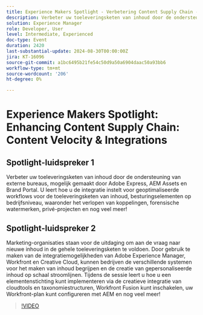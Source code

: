 ```yaml
---
title: Experience Makers Spotlight - Verbetering Content Supply Chain - Content Velocity & Integrations
description: Verbeter uw toeleveringsketen van inhoud door de ondersteuning van externe bureaus, mogelijk gemaakt door Adobe Express, AEM Assets en Brand Portal. U leert hoe u de integratie instelt voor geoptimaliseerde workflows voor de toeleveringsketen van inhoud, besturingselementen op bedrijfsniveau, waaronder het verlopen van koppelingen, forensische watermerken, privé-projecten en nog veel meer!
solution: Experience Manager
role: Developer, User
level: Intermediate, Experienced
doc-type: Event
duration: 2420
last-substantial-update: 2024-08-30T00:00:00Z
jira: KT-16096
source-git-commit: a1bc6495b21fe54c50d9a50a6904daac50a93bb6
workflow-type: tm+mt
source-wordcount: '206'
ht-degree: 0%

---
```



# Experience Makers Spotlight: Enhancing Content Supply Chain: Content Velocity &amp; Integrations

## Spotlight-luidspreker 1

Verbeter uw toeleveringsketen van inhoud door de ondersteuning van externe bureaus, mogelijk gemaakt door Adobe Express, AEM Assets en Brand Portal. U leert hoe u de integratie instelt voor geoptimaliseerde workflows voor de toeleveringsketen van inhoud, besturingselementen op bedrijfsniveau, waaronder het verlopen van koppelingen, forensische watermerken, privé-projecten en nog veel meer!

## Spotlight-luidspreker 2

Marketing-organisaties staan voor de uitdaging om aan de vraag naar nieuwe inhoud in de gehele toeleveringsketen te voldoen. Door gebruik te maken van de integratiemogelijkheden van Adobe Experience Manager, Workfront en Creative Cloud, kunnen bedrijven de verschillende systemen voor het maken van inhoud begrijpen en de creatie van gepersonaliseerde inhoud op schaal stroomlijnen. Tijdens de sessie leert u hoe u een elementenstichting kunt implementeren via de creatieve integratie van cloudtools en taxonomiestructuren, Workfront Fusion kunt inschakelen, uw Workfront-plan kunt configureren met AEM en nog veel meer!

>[!VIDEO](https://video.tv.adobe.com/v/3433169/?learn=on)
